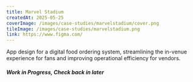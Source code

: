 ```yaml
---
title: Marvel Stadium
createdAt: 2025-05-25
coverImage: /images/case-studies/marvelstadium/cover.png
tileImage: /images/case-studies/marvelstadium.png
link: https://www.figma.com/
---
```


App design for a digital food ordering system, streamlining the in-venue experience for fans and improving operational efficiency for vendors.

##### ***Work in Progress, Check back in later***
